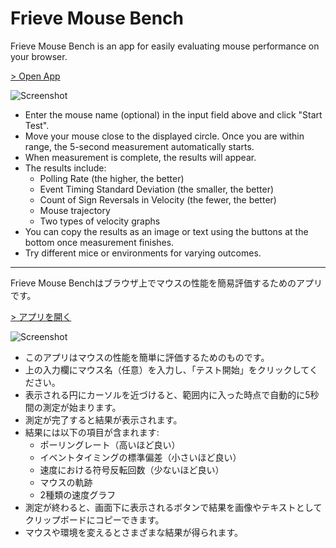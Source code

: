 # Frieve Mouse Bench

Frieve Mouse Bench is an app for easily evaluating mouse performance on your browser.

[> Open App](https://frieve-a.github.io/mouse‗bench/mouse‗bench.html)

![Screenshot](mouse‗bench.png)

- Enter the mouse name (optional) in the input field above and click "Start Test".
- Move your mouse close to the displayed circle. Once you are within range, the 5-second measurement automatically starts.
- When measurement is complete, the results will appear.
- The results include:
  - Polling Rate (the higher, the better)
  - Event Timing Standard Deviation (the smaller, the better)
  - Count of Sign Reversals in Velocity (the fewer, the better)
  - Mouse trajectory
  - Two types of velocity graphs
- You can copy the results as an image or text using the buttons at the bottom once measurement finishes.
- Try different mice or environments for varying outcomes.

---

Frieve Mouse Benchはブラウザ上でマウスの性能を簡易評価するためのアプリです。

[> アプリを開く](https://frieve-a.github.io/mouse‗bench/mouse‗bench‗ja.html)

![Screenshot](mouse‗bench‗ja.png)


- このアプリはマウスの性能を簡単に評価するためのものです。
- 上の入力欄にマウス名（任意）を入力し、「テスト開始」をクリックしてください。
- 表示される円にカーソルを近づけると、範囲内に入った時点で自動的に5秒間の測定が始まります。
- 測定が完了すると結果が表示されます。
- 結果には以下の項目が含まれます:
  - ポーリングレート（高いほど良い）
  - イベントタイミングの標準偏差（小さいほど良い）
  - 速度における符号反転回数（少ないほど良い）
  - マウスの軌跡
  - 2種類の速度グラフ
- 測定が終わると、画面下に表示されるボタンで結果を画像やテキストとしてクリップボードにコピーできます。
- マウスや環境を変えるとさまざまな結果が得られます。